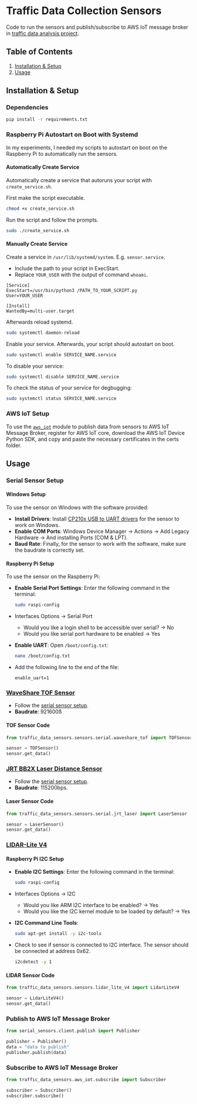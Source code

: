 # Traffic Data Collection Sensors

Code to run the sensors and publish/subscribe to AWS IoT message broker in [traffic data analysis project](https://github.com/wuihee/Traffic-Data-Collection/tree/main).

## Table of Contents

1. [Installation & Setup](#installation--setup)
2. [Usage](#usage)

## Installation & Setup

### Dependencies

```bash
pip install -r requirements.txt
```

### Raspberry Pi Autostart on Boot with Systemd

In my experiments, I needed my scripts to autostart on boot on the Raspberry Pi to automatically run the sensors.

#### Automatically Create Service

Automatically create a service that autoruns your script with `create_service.sh`.

First make the script executable.

```bash
chmod +x create_service.sh
```

Run the script and follow the prompts.

```bash
sudo ./create_service.sh
```

#### Manually Create Service

Create a service in `/usr/lib/systemd/system`. E.g. `sensor.service`.

- Include the path to your script in ExecStart.
- Replace `YOUR_USER` with the output of command `whoami`.

```text
[Service]
ExecStart=/usr/bin/python3 /PATH_TO_YOUR_SCRIPT.py
User=YOUR_USER

[Install]
WantedBy=multi-user.target
```

Afterwards reload systemd.

```bash
sudo systemctl daemon-reload
```

Enable your service. Afterwards, your script should autostart on boot.

```bash
sudo systemctl enable SERVICE_NAME.service
```

To disable your service:

```bash
sudo systemctl disable SERVICE_NAME.service
```

To check the status of your service for degbugging:

```bash
sudo systemctl status SERVICE_NAME.service
```

### AWS IoT Setup

To use the [`aws_iot`](./src/aws_iot/) module to publish data from sensors to AWS IoT Message Broker, register for AWS IoT core, download the AWS IoT Device Python SDK, and copy and paste the necessary certificates in the certs folder.

## Usage

### Serial Sensor Setup

#### Windows Setup

To use the sensor on Windows with the software provided:

- **Install Drivers**: Install [CP210x USB to UART drivers](https://www.silabs.com/developers/usb-to-uart-bridge-vcp-drivers?tab=downloads) for the sensor to work on Windows.
- **Enable COM Ports**: Windows Device Manager &rarr; Actions &rarr; Add Legacy Hardware &rarr; And installing Ports (COM & LPT).
- **Baud Rate**: Finally, for the sensor to work with the software, make sure the baudrate is correctly set.

#### Raspberry Pi Setup

To use the sensor on the Raspberry Pi:

- **Enable Serial Port Settings**: Enter the following command in the terminal:

    ```bash
    sudo raspi-config
    ```

- Interfaces Options &rarr; Serial Port
  - Would you like a login shell to be accessible over serial? &rarr; No
  - Would you like serial port hardware to be enabled &rarr; Yes
- **Enable UART**: Open `/boot/config.txt`:

    ```bash
    nano /boot/config.txt
    ```

- Add the following line to the end of the file:

    ```text
    enable_uart=1
    ```

### [WaveShare TOF Sensor](https://www.waveshare.com/tof-laser-range-sensor.htm)

- Follow the [serial sensor setup](#serial-sensor-setup).
- **Baudrate**: 921600ß

#### TOF Sensor Code

```python
from traffic_data_sensors.sensors.serial.waveshare_tof import TOFSensor

sensor = TOFSensor()
sensor.get_data()
```

### [JRT BB2X Laser Distance Sensor](https://www.alibaba.com/product-detail/)

- Follow the [serial sensor setup](#serial-sensor-setup).
- **Baudrate**: 115200bps.

#### Laser Sensor Code

```python
from traffic_data_sensors.sensors.serial.jrt_laser import LaserSensor

sensor = LaserSensor()
sensor.get_data()
```

### [LIDAR-Lite V4](https://www.sparkfun.com/products/18009)

#### Raspberry Pi I2C Setup

- **Enable I2C Settings**: Enter the following command in the terminal:

    ```bash
    sudo raspi-config
    ```

- Interfaces Options &rarr; I2C
  - Would you like ARM I2C interface to be enabled? &rarr; Yes
  - Would you like the I2C kernel module to be loaded by default? &rarr; Yes
- **I2C Command Line Tools**:

    ```bash
    sudo apt-get install -y i2c-tools
    ```

- Check to see if sensor is connected to I2C interface. The sensor should be connected at address 0x62.

    ```bash
    i2cdetect -y 1
    ```

#### LIDAR Sensor Code

```python
from traffic_data_sensors.sensors.lidar_lite_v4 import LidarLiteV4

sensor = LidarLiteV4()
sensor.get_data()
```

### Publish to AWS IoT Message Broker

```python
from serial_sensors.client.publish import Publisher

publisher = Publisher()
data = "data to publish"
publisher.publish(data)
```

### Subscribe to AWS IoT Message Broker

```python
from traffic_data_sensors.aws_iot.subscribe import Subscriber

subscriber = Subscriber()
subscriber.subscribe()
```
